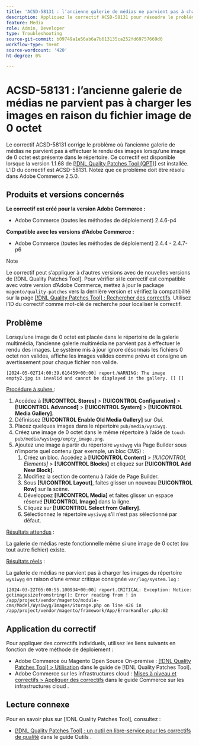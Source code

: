 ```yaml
---
title: 'ACSD-58131 : l’ancienne galerie de médias ne parvient pas à charger les images en raison du fichier image de 0 octet'
description: Appliquez le correctif ACSD-58131 pour résoudre le problème d’Adobe Commerce en raison duquel l’ancienne galerie de médias ne parvient pas à effectuer le rendu des images lorsqu’une image de 0 octet est présente dans le répertoire.
feature: Media
role: Admin, Developer
type: Troubleshooting
source-git-commit: b09749a1e56ab6a7b613135ca252fd69757669d0
workflow-type: tm+mt
source-wordcount: '420'
ht-degree: 0%

---
```



# ACSD-58131 : l’ancienne galerie de médias ne parvient pas à charger les images en raison du fichier image de 0 octet

Le correctif ACSD-58131 corrige le problème où l’ancienne galerie de médias ne parvient pas à effectuer le rendu des images lorsqu’une image de 0 octet est présente dans le répertoire. Ce correctif est disponible lorsque la version 1.1.68 de [[!DNL Quality Patches Tool (QPT)]](/help/tools/quality-patches-tool/quality-patches-tool-to-self-serve-quality-patches.md) est installée. L’ID du correctif est ACSD-58131. Notez que ce problème doit être résolu dans Adobe Commerce 2.5.0.

## Produits et versions concernés

**Le correctif est créé pour la version Adobe Commerce :**

* Adobe Commerce (toutes les méthodes de déploiement) 2.4.6-p4

**Compatible avec les versions d’Adobe Commerce :**

* Adobe Commerce (toutes les méthodes de déploiement) 2.4.4 - 2.4.7-p6

>[!NOTE]
>
>Le correctif peut s’appliquer à d’autres versions avec de nouvelles versions de [!DNL Quality Patches Tool]. Pour vérifier si le correctif est compatible avec votre version d’Adobe Commerce, mettez à jour le package `magento/quality-patches` vers la dernière version et vérifiez la compatibilité sur la page [[!DNL Quality Patches Tool] : Rechercher des correctifs](https://experienceleague.adobe.com/tools/commerce-quality-patches/index.html?lang=fr). Utilisez l’ID du correctif comme mot-clé de recherche pour localiser le correctif.

## Problème

Lorsqu’une image de 0 octet est placée dans le répertoire de la galerie multimédia, l’ancienne galerie multimédia ne parvient pas à effectuer le rendu des images. Le système mis à jour ignore désormais les fichiers 0 octet non valides, affiche les images valides comme prévu et consigne un avertissement pour chaque fichier non valide.

```
[2024-05-02T14:00:39.616459+00:00] report.WARNING: The image empty2.jpg is invalid and cannot be displayed in the gallery. [] []
```

<u>Procédure à suivre </u> :

1. Accédez à **[!UICONTROL Stores]** > **[!UICONTROL Configuration]** > **[!UICONTROL Advanced]** > **[!UICONTROL System]** > **[!UICONTROL Media Gallery]**.
1. Définissez **[!UICONTROL Enable Old Media Gallery]** sur *Oui*.
1. Placez quelques images dans le répertoire `pub/media/wysiwyg`.
1. Créez une image de 0 octet dans le même répertoire à l’aide de `touch pub/media/wysiwyg/empty_image.png`.
1. Ajoutez une image à partir du répertoire `wysiwyg` via Page Builder sous n’importe quel contenu (par exemple, un bloc CMS) :
   1. Créez un bloc. Accédez à **[!UICONTROL Content]** > *[!UICONTROL Elements]* > **[!UICONTROL Blocks]** et cliquez sur **[!UICONTROL Add New Block]**.
   1. Modifiez la section de contenu à l’aide de Page Builder.
   1. Sous **[!UICONTROL Layout]**, faites glisser un nouveau **[!UICONTROL Row]** sur la scène.
   1. Développez **[!UICONTROL Media]** et faites glisser un espace réservé **[!UICONTROL Image]** dans la ligne.
   1. Cliquez sur **[!UICONTROL Select from Gallery]**.
   1. Sélectionnez le répertoire `wysiwyg` s’il n’est pas sélectionné par défaut.

<u>Résultats attendus</u> :

La galerie de médias reste fonctionnelle même si une image de 0 octet (ou tout autre fichier) existe.

<u>Résultats réels</u> :

La galerie de médias ne parvient pas à charger les images du répertoire `wysiwyg` en raison d’une erreur critique consignée `var/log/system.log` :

```
[2024-03-22T05:00:55.100934+00:00] report.CRITICAL: Exception: Notice: getimagesizefromstring(): Error reading from ! in /app/project/vendor/magento/module-cms/Model/Wysiwyg/Images/Storage.php on line 426 in /app/project/vendor/magento/framework/App/ErrorHandler.php:62
```

## Application du correctif

Pour appliquer des correctifs individuels, utilisez les liens suivants en fonction de votre méthode de déploiement :

* Adobe Commerce ou Magento Open Source On-premise : [[!DNL Quality Patches Tool] > Utilisation](/help/tools/quality-patches-tool/usage.md) dans le guide de [!DNL Quality Patches Tool].
* Adobe Commerce sur les infrastructures cloud : [Mises à niveau et correctifs > Appliquer des correctifs](https://experienceleague.adobe.com/docs/commerce-cloud-service/user-guide/develop/upgrade/apply-patches.html?lang=fr) dans le guide Commerce sur les infrastructures cloud .

## Lecture connexe

Pour en savoir plus sur [!DNL Quality Patches Tool], consultez :

* [[!DNL Quality Patches Tool] : un outil en libre-service pour les correctifs de qualité](/help/tools/quality-patches-tool/quality-patches-tool-to-self-serve-quality-patches.md) dans le guide Outils .
